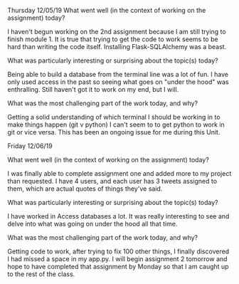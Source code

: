 Thursday 12/05/19 What went well (in the context of working on the assignment) today?

I haven't begun working on the 2nd assignment because I am still trying to finish module 1. It is true that trying to get the code to work seems to be hard than writing the code itself. Installing Flask-SQLAlchemy was a beast.

What was particularly interesting or surprising about the topic(s) today?

Being able to build a database from the terminal line was a lot of fun. I have only used access in the past so seeing what goes on "under the hood" was enthralling. Still haven't got it to work on my end, but I will.

What was the most challenging part of the work today, and why?

Getting a solid understanding of which terminal I should be working in to make things happen (git v python) I can't seem to to get python to work in git or vice versa. This has been an ongoing issue for me during this Unit.

Friday 12/06/19 

What went well (in the context of working on the assignment) today?

I was finally able to complete assignment one and added more to my project than requested. I have 4 users, and each user has 3 tweets assigned to them, which are actual quotes of things they've said.

What was particularly interesting or surprising about the topic(s) today?

I have worked in Access databases a lot. It was really interesting to see and delve into what was going on under the hood all that time.

What was the most challenging part of the work today, and why?

Getting code to work, after trying to fix 100 other things, I finally discovered I had missed a space in my app.py. I will begin assignment 2 tomorrow and hope to have completed that assignment by Monday so that I am caught up to the rest of the class. 
